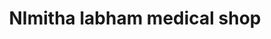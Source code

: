 ---
title: "NImitha labham medical shop"
url: /kollam/nimitha-labham-medical-shop/
shop: Allgemein
---